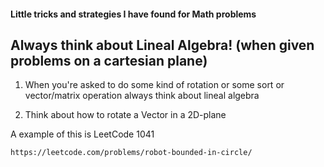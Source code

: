#### Little tricks and strategies I have found for Math problems

## Always think about Lineal Algebra! (when given problems on a cartesian plane)
1. When you're asked to do some kind of rotation or some sort or vector/matrix operation always think about lineal algebra

2. Think about how to rotate a Vector in a 2D-plane

A example of this is LeetCode 1041

```
https://leetcode.com/problems/robot-bounded-in-circle/
```